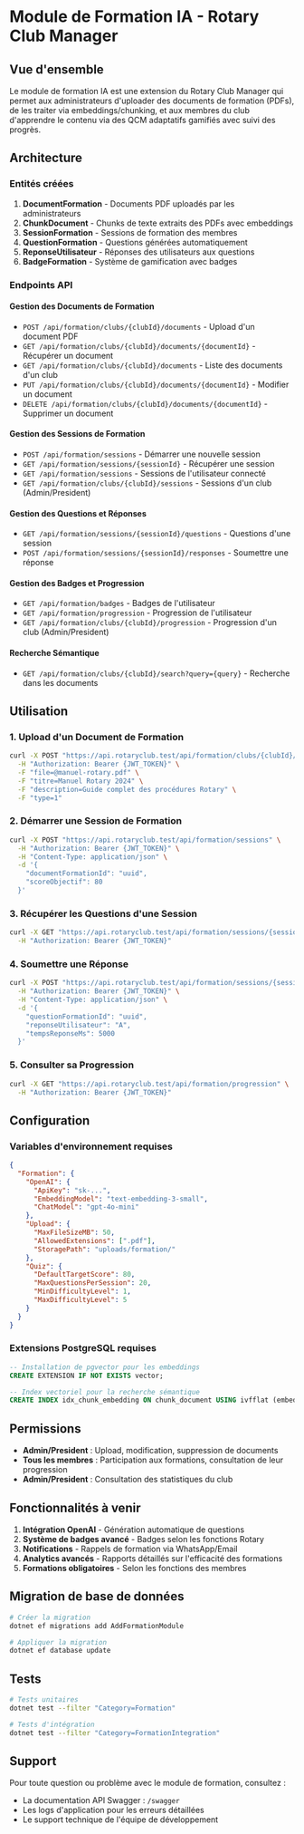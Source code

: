 # Module de Formation IA - Rotary Club Manager

## Vue d'ensemble

Le module de formation IA est une extension du Rotary Club Manager qui permet aux administrateurs d'uploader des documents de formation (PDFs), de les traiter via embeddings/chunking, et aux membres du club d'apprendre le contenu via des QCM adaptatifs gamifiés avec suivi des progrès.

## Architecture

### Entités créées

1. **DocumentFormation** - Documents PDF uploadés par les administrateurs
2. **ChunkDocument** - Chunks de texte extraits des PDFs avec embeddings
3. **SessionFormation** - Sessions de formation des membres
4. **QuestionFormation** - Questions générées automatiquement
5. **ReponseUtilisateur** - Réponses des utilisateurs aux questions
6. **BadgeFormation** - Système de gamification avec badges

### Endpoints API

#### Gestion des Documents de Formation

- `POST /api/formation/clubs/{clubId}/documents` - Upload d'un document PDF
- `GET /api/formation/clubs/{clubId}/documents/{documentId}` - Récupérer un document
- `GET /api/formation/clubs/{clubId}/documents` - Liste des documents d'un club
- `PUT /api/formation/clubs/{clubId}/documents/{documentId}` - Modifier un document
- `DELETE /api/formation/clubs/{clubId}/documents/{documentId}` - Supprimer un document

#### Gestion des Sessions de Formation

- `POST /api/formation/sessions` - Démarrer une nouvelle session
- `GET /api/formation/sessions/{sessionId}` - Récupérer une session
- `GET /api/formation/sessions` - Sessions de l'utilisateur connecté
- `GET /api/formation/clubs/{clubId}/sessions` - Sessions d'un club (Admin/President)

#### Gestion des Questions et Réponses

- `GET /api/formation/sessions/{sessionId}/questions` - Questions d'une session
- `POST /api/formation/sessions/{sessionId}/responses` - Soumettre une réponse

#### Gestion des Badges et Progression

- `GET /api/formation/badges` - Badges de l'utilisateur
- `GET /api/formation/progression` - Progression de l'utilisateur
- `GET /api/formation/clubs/{clubId}/progression` - Progression d'un club (Admin/President)

#### Recherche Sémantique

- `GET /api/formation/clubs/{clubId}/search?query={query}` - Recherche dans les documents

## Utilisation

### 1. Upload d'un Document de Formation

```bash
curl -X POST "https://api.rotaryclub.test/api/formation/clubs/{clubId}/documents" \
  -H "Authorization: Bearer {JWT_TOKEN}" \
  -F "file=@manuel-rotary.pdf" \
  -F "titre=Manuel Rotary 2024" \
  -F "description=Guide complet des procédures Rotary" \
  -F "type=1"
```

### 2. Démarrer une Session de Formation

```bash
curl -X POST "https://api.rotaryclub.test/api/formation/sessions" \
  -H "Authorization: Bearer {JWT_TOKEN}" \
  -H "Content-Type: application/json" \
  -d '{
    "documentFormationId": "uuid",
    "scoreObjectif": 80
  }'
```

### 3. Récupérer les Questions d'une Session

```bash
curl -X GET "https://api.rotaryclub.test/api/formation/sessions/{sessionId}/questions" \
  -H "Authorization: Bearer {JWT_TOKEN}"
```

### 4. Soumettre une Réponse

```bash
curl -X POST "https://api.rotaryclub.test/api/formation/sessions/{sessionId}/responses" \
  -H "Authorization: Bearer {JWT_TOKEN}" \
  -H "Content-Type: application/json" \
  -d '{
    "questionFormationId": "uuid",
    "reponseUtilisateur": "A",
    "tempsReponseMs": 5000
  }'
```

### 5. Consulter sa Progression

```bash
curl -X GET "https://api.rotaryclub.test/api/formation/progression" \
  -H "Authorization: Bearer {JWT_TOKEN}"
```

## Configuration

### Variables d'environnement requises

```json
{
  "Formation": {
    "OpenAI": {
      "ApiKey": "sk-...",
      "EmbeddingModel": "text-embedding-3-small",
      "ChatModel": "gpt-4o-mini"
    },
    "Upload": {
      "MaxFileSizeMB": 50,
      "AllowedExtensions": [".pdf"],
      "StoragePath": "uploads/formation/"
    },
    "Quiz": {
      "DefaultTargetScore": 80,
      "MaxQuestionsPerSession": 20,
      "MinDifficultyLevel": 1,
      "MaxDifficultyLevel": 5
    }
  }
}
```

### Extensions PostgreSQL requises

```sql
-- Installation de pgvector pour les embeddings
CREATE EXTENSION IF NOT EXISTS vector;

-- Index vectoriel pour la recherche sémantique
CREATE INDEX idx_chunk_embedding ON chunk_document USING ivfflat (embedding vector_cosine_ops);
```

## Permissions

- **Admin/President** : Upload, modification, suppression de documents
- **Tous les membres** : Participation aux formations, consultation de leur progression
- **Admin/President** : Consultation des statistiques du club

## Fonctionnalités à venir

1. **Intégration OpenAI** - Génération automatique de questions
2. **Système de badges avancé** - Badges selon les fonctions Rotary
3. **Notifications** - Rappels de formation via WhatsApp/Email
4. **Analytics avancés** - Rapports détaillés sur l'efficacité des formations
5. **Formations obligatoires** - Selon les fonctions des membres

## Migration de base de données

```bash
# Créer la migration
dotnet ef migrations add AddFormationModule

# Appliquer la migration
dotnet ef database update
```

## Tests

```bash
# Tests unitaires
dotnet test --filter "Category=Formation"

# Tests d'intégration
dotnet test --filter "Category=FormationIntegration"
```

## Support

Pour toute question ou problème avec le module de formation, consultez :
- La documentation API Swagger : `/swagger`
- Les logs d'application pour les erreurs détaillées
- Le support technique de l'équipe de développement
